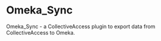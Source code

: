 Omeka_Sync
=======
Omeka_Sync - a CollectiveAccess plugin to export data from CollectiveAccess to Omeka.
